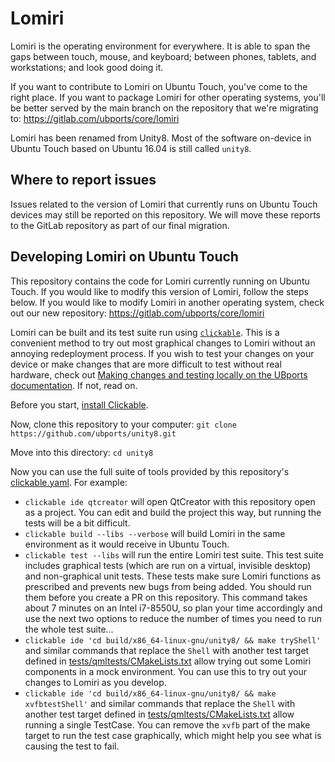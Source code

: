 # Lomiri

Lomiri is the operating environment for everywhere. It is able to span the gaps between touch, mouse, and keyboard; between phones, tablets, and workstations; and look good doing it.

If you want to contribute to Lomiri on Ubuntu Touch, you've come to the right place. If you want to package Lomiri for other operating systems, you'll be better served by the main branch on the repository that we're migrating to: https://gitlab.com/ubports/core/lomiri

Lomiri has been renamed from Unity8. Most of the software on-device in Ubuntu Touch based on Ubuntu 16.04 is still called `unity8`.

## Where to report issues

Issues related to the version of Lomiri that currently runs on Ubuntu Touch devices may still be reported on this repository. We will move these reports to the GitLab repository as part of our final migration.

## Developing Lomiri on Ubuntu Touch

This repository contains the code for Lomiri currently running on Ubuntu Touch. If you would like to modify this version of Lomiri, follow the steps below. If you would like to modify Lomiri in another operating system, check out our new repository: https://gitlab.com/ubports/core/lomiri

Lomiri can be built and its test suite run using [`clickable`](https://clickable-ut.dev). This is a convenient method to try out most graphical changes to Lomiri without an annoying redeployment process. If you wish to test your changes on your device or make changes that are more difficult to test without real hardware, check out [Making changes and testing locally on the UBports documentation](https://docs.ubports.com/en/latest/systemdev/testing-locally.html). If not, read on.

Before you start, [install Clickable](https://clickable-ut.dev/en/latest/install.html).

Now, clone this repository to your computer: `git clone https://github.com/ubports/unity8.git`

Move into this directory: `cd unity8`

Now you can use the full suite of tools provided by this repository's [clickable.yaml](clickable.yaml). For example:

* `clickable ide qtcreator` will open QtCreator with this repository open as a project. You can edit and build the project this way, but running the tests will be a bit difficult.
* `clickable build --libs --verbose` will build Lomiri in the same environment as it would receive in Ubuntu Touch.
* `clickable test --libs` will run the entire Lomiri test suite. This test suite includes graphical tests (which are run on a virtual, invisible desktop) and non-graphical unit tests. These tests make sure Lomiri functions as prescribed and prevents new bugs from being added. You should run them before you create a PR on this repository. This command takes about 7 minutes on an Intel i7-8550U, so plan your time accordingly and use the next two options to reduce the number of times you need to run the whole test suite...
* `clickable ide 'cd build/x86_64-linux-gnu/unity8/ && make tryShell'` and similar commands that replace the `Shell` with another test target defined in [tests/qmltests/CMakeLists.txt](tests/qmltests/CMakeLists.txt) allow trying out some Lomiri components in a mock environment. You can use this to try out your changes to Lomiri as you develop.
* `clickable ide 'cd build/x86_64-linux-gnu/unity8/ && make xvfbtestShell'` and similar commands that replace the `Shell` with another test target defined in [tests/qmltests/CMakeLists.txt](tests/qmltests/CMakeLists.txt) allow running a single TestCase. You can remove the `xvfb` part of the make target to run the test case graphically, which might help you see what is causing the test to fail.
